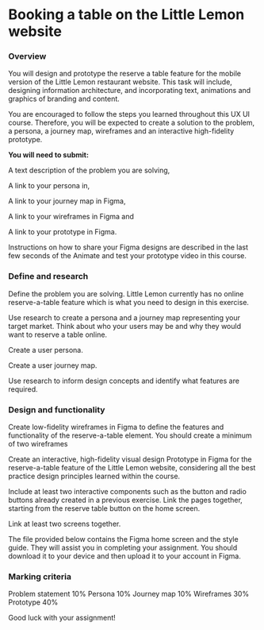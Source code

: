 # Booking a table on the Little Lemon website

### Overview

You will design and prototype the reserve a table feature for the mobile version of the Little Lemon restaurant website. 
This task will include, designing information architecture, and incorporating text, animations and graphics of branding and content.


You are encouraged to follow the steps you learned throughout this UX UI course. Therefore, you will be expected to create a solution to the problem, a persona, a journey map, wireframes and an interactive high-fidelity prototype. 

<b>You will need to submit:</b>

A text description of the problem you are solving, 

A link to your persona in,

A link to your journey map in Figma,

A link to your wireframes in Figma and

A link to your prototype in Figma.

Instructions on how to share your Figma designs are described in the last few seconds of the Animate and test your prototype video in this course.


### Define and research

Define the problem you are solving. Little Lemon currently has no online reserve-a-table feature which is what you need to design in this exercise.

Use research to create a persona and a journey map representing your target market. Think about who your users may be and why they would want to reserve a table online.

Create a user persona.

Create a user journey map.

Use research to inform design concepts and identify what features are required.


### Design and functionality

Create low-fidelity wireframes in Figma to define the features and functionality of the reserve-a-table element.
 You should create a minimum of two wireframes

Create an interactive, high-fidelity visual design Prototype in Figma for the reserve-a-table feature of the Little Lemon website, considering all the best practice design principles learned within the course. 

Include at least two interactive components such as the button and radio buttons already created in a previous exercise. Link the pages together, starting from the reserve table button on the home screen.

Link at least two screens together.

The file provided below contains the Figma home screen and the style guide. They will assist you in completing your assignment. You should download it to your device and then upload it to your account in Figma. 


### Marking criteria

Problem statement			10%
Persona						10%
Journey map					10%
Wireframes					30%	
Prototype						40%

Good luck with your assignment!